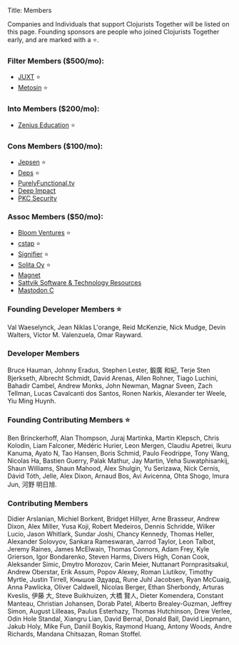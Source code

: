 Title: Members  


Companies and Individuals that support Clojurists Together will be listed on this page. Founding sponsors are people who joined Clojurists Together early, and are marked with a ⭐️.

### Filter Members ($500/mo):

* [JUXT](https://juxt.pro) ⭐️
* [Metosin](http://www.metosin.fi) ⭐️

### Into Members ($200/mo):

* [Zenius Education](http://www.zeniuseducation.com/) ⭐️

### Cons Members ($100/mo):

* [Jepsen](https://jepsen.io) ⭐️
* [Deps](https://www.deps.co) ⭐️
* [PurelyFunctional.tv](https://purelyfunctional.tv)
* [Deep Impact](https://www.deep-impact.ch)
* [PKC Security](https://www.pkc.io)

### Assoc Members ($50/mo):

* [Bloom Ventures](http://bloomventures.io) ⭐️
* [cstap](https://cstap.com) ⭐️
* [Signifier](http://signifier.jp) ⭐️
* [Solita Oy](https://www.solita.fi) ⭐️
* [Magnet](https://www.magnet.coop)
* [Sattvik Software & Technology Resources](http://www.deepbluelambda.org)
* [Mastodon C](http://www.mastodonc.com)

### Founding Developer Members ⭐️

Val Waeselynck, Jean Niklas L'orange, Reid McKenzie, Nick Mudge, Devin Walters, Víctor M. Valenzuela, Omar Rayward.

### Developer Members

Bruce Hauman, Johnny Eradus, Stephen Lester, 鍛廣 和紀, Terje Sten Bjerkseth, Albrecht Schmidt, David Arenas, Allen Rohner, Tiago Luchini, Bahadir Cambel, Andrew Monks, John Newman, Magnar Sveen, Zach Tellman, Lucas Cavalcanti dos Santos, Ronen Narkis, Alexander ter Weele, Yiu Ming Huynh.

### Founding Contributing Members ⭐️

Ben Brinckerhoff, Alan Thompson, Juraj Martinka, Martin Klepsch, Chris Kolodin, Liam Falconer, Médéric Hurier, Leon Mergen, Claudiu Apetrei, Ikuru Kanuma, Ayato N, Tao Hansen, Boris Schmid, Paulo Feodrippe, Tony Wang, Nicolas Ha, Bastien Guerry, Palak Mathur, Jay Martin, Veha Suwatphisankij, Shaun Williams, Shaun Mahood, Alex Shulgin, Yu Serizawa, Nick Cernis, Dávid Tóth, Jelle, Alex Dixon, Arnaud Bos, Avi Avicenna, Ohta Shogo, Imura Jun, 河野 明日旭.

### Contributing Members

Didier Arslanian, Michiel Borkent, Bridget Hillyer, Arne Brasseur, Andrew Dixon, Alex Miller, Yusa Koji, Robert Medeiros, Dennis Schridde, Wilker Lucio, Jason Whitlark, Sundar Joshi, Chancy Kennedy, Thomas Heller, Alexander Solovyov, Sankara Rameswaran, Jarrod Taylor, Leon Talbot, Jeremy Raines, James McElwain, Thomas Connors, Adam Frey, Kyle Grierson, Igor Bondarenko, Steven Harms, Divers High, Conan Cook, Aleksander Simic, Dmytro Morozov, Carin Meier, Nuttanart Pornprasitsakul, Andrew Oberstar, Erik Assum, Popov Alexey, Roman Liutikov, Timothy Myrtle, Justin Tirrell, Кнышов Эдуард, Rune Juhl Jacobsen, Ryan McCuaig, Anna Pawlicka, Oliver Caldwell, Nicolas Berger, Ethan Sherbondy, Arturas Kveslis, 伊藤 大, Steve Buikhuizen, 大橋 賢人, Dieter Komendera, Constant Manteau, Christian Johansen, Dorab Patel, Alberto Brealey-Guzman, Jeffrey Simon, August Lilleaas, Paulus Esterhazy, Thomas Hutchinson, Drew Verlee, Odin Hole Standal, Xiangru Lian, David Bernal, Donald Ball, David Liepmann, Jakub Holy, Mike Fun, Daniil Boykis, Raymond Huang, Antony Woods, Andre Richards, Mandana Chitsazan, Roman Stoffel.
